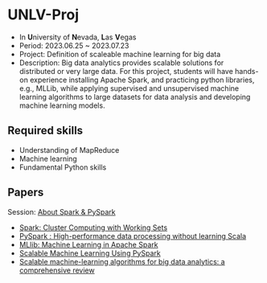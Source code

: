 # UNLV-Proj
- In **U**niversity of **N**evada, **L**as **V**egas
- Period: 2023.06.25 ~ 2023.07.23
- Project: Definition of scaleable machine learning for big data
- Description: Big data analytics provides scalable solutions for distributed or very large data. For this project, students will have hands-on experience installing Apache Spark, and practicing python libraries, e.g., MLLib, while applying supervised and unsupervised machine learning algorithms to large datasets for data analysis and developing machine learning models.

## Required skills
- Understanding of MapReduce
- Machine learning
- Fundamental Python skills

## Papers
Session: [About Spark & PySpark](https://github.com/riverallzero/UNLV-proj/blob/main/Week2(mon)-session.pdf)
- [Spark: Cluster Computing with Working Sets](https://www.usenix.org/legacy/event/hotcloud10/tech/full_papers/Zaharia.pdf)
- [PySpark : High-performance data processing without learning Scala](https://www.ibm.com/downloads/cas/DVRQZYOE)
- [MLlib: Machine Learning in Apache Spark](https://www.jmlr.org/papers/volume17/15-237/15-237.pdf)
- [Scalable Machine Learning Using PySpark](https://ieeexplore.ieee.org/document/9842696)
- [Scalable machine-learning algorithms for big data analytics: a comprehensive review](https://wires.onlinelibrary.wiley.com/doi/epdf/10.1002/widm.1194)
  
